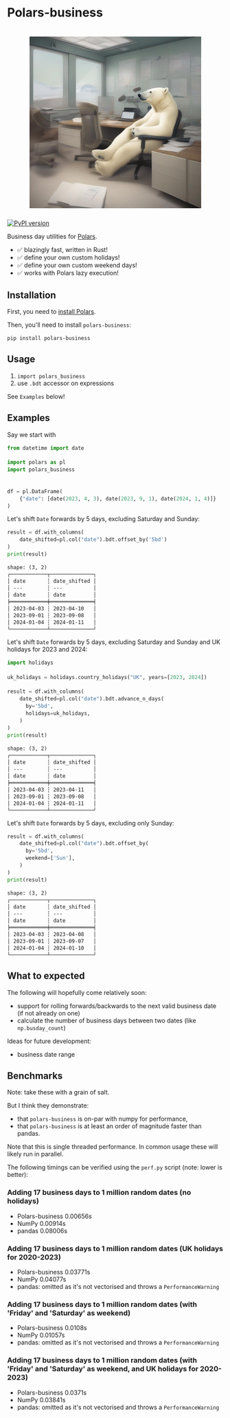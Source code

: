 # Polars-business

<h1 align="center">
	<img
		width="400"
		alt="polars-business"
		src="https://github.com/MarcoGorelli/polars-business/blob/d38b5a68ae7aa8d5bacacb16359dc851f2c1e637/assets/polars-business.png">
</h1>

[![PyPI version](https://badge.fury.io/py/polars-business.svg)](https://badge.fury.io/py/polars-business)

Business day utilities for [Polars](https://www.pola.rs/).

- ✅ blazingly fast, written in Rust!
- ✅ define your own custom holidays!
- ✅ define your own custom weekend days!
- ✅ works with Polars lazy execution!

Installation
------------

First, you need to [install Polars](https://pola-rs.github.io/polars/user-guide/installation/).

Then, you'll need to install `polars-business`:
```console
pip install polars-business
```

Usage
-----

1. `import polars_business`
2. use `.bdt` accessor on expressions

See `Examples` below!

Examples
--------
Say we start with
```python
from datetime import date

import polars as pl
import polars_business


df = pl.DataFrame(
    {"date": [date(2023, 4, 3), date(2023, 9, 1), date(2024, 1, 4)]}
)
```

Let's shift `Date` forwards by 5 days, excluding Saturday and Sunday:

```python
result = df.with_columns(
    date_shifted=pl.col("date").bdt.offset_by('5bd')
)
print(result)
```
```
shape: (3, 2)
┌────────────┬──────────────┐
│ date       ┆ date_shifted │
│ ---        ┆ ---          │
│ date       ┆ date         │
╞════════════╪══════════════╡
│ 2023-04-03 ┆ 2023-04-10   │
│ 2023-09-01 ┆ 2023-09-08   │
│ 2024-01-04 ┆ 2024-01-11   │
└────────────┴──────────────┘
```

Let's shift `Date` forwards by 5 days, excluding Saturday and Sunday and UK holidays
for 2023 and 2024:

```python
import holidays

uk_holidays = holidays.country_holidays("UK", years=[2023, 2024])

result = df.with_columns(
    date_shifted=pl.col("date").bdt.advance_n_days(
      by='5bd',
      holidays=uk_holidays,
    )
)
print(result)
```
```
shape: (3, 2)
┌────────────┬──────────────┐
│ date       ┆ date_shifted │
│ ---        ┆ ---          │
│ date       ┆ date         │
╞════════════╪══════════════╡
│ 2023-04-03 ┆ 2023-04-11   │
│ 2023-09-01 ┆ 2023-09-08   │
│ 2024-01-04 ┆ 2024-01-11   │
└────────────┴──────────────┘
```

Let's shift `Date` forwards by 5 days, excluding only Sunday:
```python
result = df.with_columns(
    date_shifted=pl.col("date").bdt.offset_by(
      by='5bd',
      weekend=['Sun'],
    )
)
print(result)
```
```
shape: (3, 2)
┌────────────┬──────────────┐
│ date       ┆ date_shifted │
│ ---        ┆ ---          │
│ date       ┆ date         │
╞════════════╪══════════════╡
│ 2023-04-03 ┆ 2023-04-08   │
│ 2023-09-01 ┆ 2023-09-07   │
│ 2024-01-04 ┆ 2024-01-10   │
└────────────┴──────────────┘
```

What to expected
----------------
The following will hopefully come relatively soon:
- support for rolling forwards/backwards to the next
  valid business date (if not already on one)
- calculate the number of business days between two
  dates (like `np.busday_count`)

Ideas for future development:
- business date range

Benchmarks
----------

Note: take these with a grain of salt.

But I think they demonstrate:
- that `polars-business` is on-par with numpy for performance,
- that `polars-business` is at least an order of magnitude faster than pandas.

Note that this is single threaded performance. In common usage these will likely run in parallel.

The following timings can be verified using the `perf.py` script (note: lower is better):

### Adding 17 business days to 1 million random dates (no holidays)

- Polars-business 0.00656s
- NumPy 0.00914s
- pandas 0.08006s

### Adding 17 business days to 1 million random dates (UK holidays for 2020-2023)

- Polars-business 0.03771s
- NumPy 0.04077s
- pandas: omitted as it's not vectorised and throws a `PerformanceWarning`

### Adding 17 business days to 1 million random dates (with 'Friday' and 'Saturday' as weekend)

- Polars-business 0.0108s
- NumPy 0.01057s
- pandas: omitted as it's not vectorised and throws a `PerformanceWarning`

### Adding 17 business days to 1 million random dates (with 'Friday' and 'Saturday' as weekend, and UK holidays for 2020-2023)

- Polars-business 0.0371s
- NumPy 0.03841s
- pandas: omitted as it's not vectorised and throws a `PerformanceWarning`
